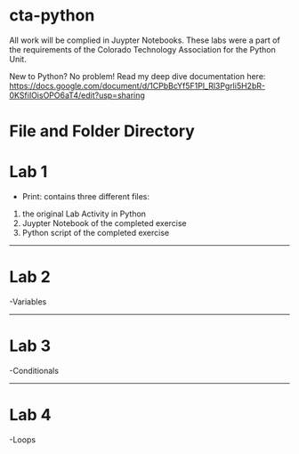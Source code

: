 # cta-python

All work will be complied in Juypter Notebooks. These labs were a part of the requirements of the Colorado Technology Association for the Python Unit.

New to Python? No problem! Read my deep dive documentation here: https://docs.google.com/document/d/1CPbBcYf5F1Pl_Rl3Pgrli5H2bR-0KSfiIOisOPO6aT4/edit?usp=sharing

# File and Folder Directory
<h1>Lab 1</h1>

- Print: contains three different files: 
1. the original Lab Activity in Python 
2. Juypter Notebook of the completed exercise
3. Python script of the completed exercise

<hr>

<h1>Lab 2</h1>
-Variables

<hr>

<h1>Lab 3</h1>
-Conditionals

<hr>

<h1>Lab 4</h1>
-Loops
